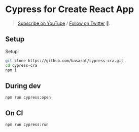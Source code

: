 # Cypress for Create React App
> [Subscribe on YouTube](https://www.youtube.com/basaratali) / [Follow on Twitter](https://twitter.com/basarat) 🌹.

## Setup 
Setup: 

```bash
git clone https://github.com/basarat/cypress-cra.git
cd cypress-cra
npm i
```

## During dev 

```
npm run cypress:open
```

## On CI

```
npm run cypress:run
```
